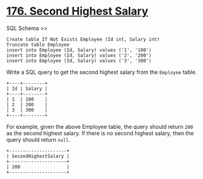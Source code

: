 # [176. Second Highest Salary](https://leetcode.com/problems/second-highest-salary/)

SQL Schema >>

    Create table If Not Exists Employee (Id int, Salary int)
    Truncate table Employee
    insert into Employee (Id, Salary) values ('1', '100')
    insert into Employee (Id, Salary) values ('2', '200')
    insert into Employee (Id, Salary) values ('3', '300')

Write a SQL query to get the second highest salary from the `Employee` table.

    +----+--------+
    | Id | Salary |
    +----+--------+
    | 1  | 100    |
    | 2  | 200    |
    | 3  | 300    |
    +----+--------+

For example, given the above Employee table, the query should return `200` as the second highest salary. If there is no second highest salary, then the query should return `null`.

    +---------------------+
    | SecondHighestSalary |
    +---------------------+
    | 200                 |
    +---------------------+
